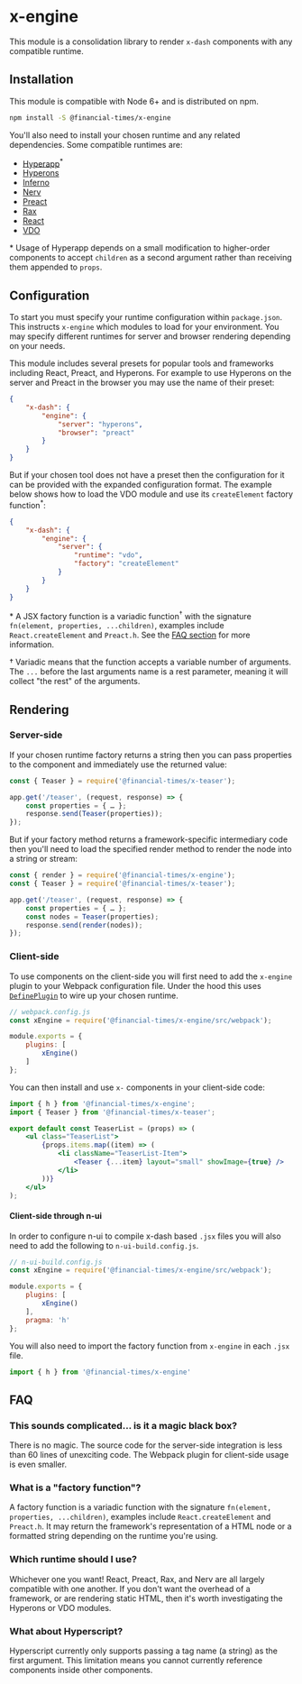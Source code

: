 # x-engine

This module is a consolidation library to render `x-dash` components with any compatible runtime.

## Installation

This module is compatible with Node 6+ and is distributed on npm.

```bash
npm install -S @financial-times/x-engine
```

You'll also need to install your chosen runtime and any related dependencies. Some compatible runtimes are:

- [Hyperapp](https://github.com/hyperapp/hyperapp)<sup>\*</sup>
- [Hyperons](https://github.com/i-like-robots/hyperons)
- [Inferno](https://infernojs.org/)
- [Nerv](https://github.com/NervJS/nerv)
- [Preact](https://preactjs.com/)
- [Rax](https://alibaba.github.io/rax/)
- [React](https://reactjs.org/)
- [VDO](https://github.com/DylanPiercey/vdo)

\* Usage of Hyperapp depends on a small modification to higher-order components to accept `children` as a second argument rather than receiving them appended to `props`.

## Configuration

To start you must specify your runtime configuration within `package.json`. This instructs `x-engine` which modules to load for your environment. You may specify different runtimes for server and browser rendering depending on your needs.

This module includes several presets for popular tools and frameworks including React, Preact, and Hyperons. For example to use Hyperons on the server and Preact in the browser you may use the name of their preset:

```json
{
	"x-dash": {
		"engine": {
			"server": "hyperons",
			"browser": "preact"
		}
	}
}
```

But if your chosen tool does not have a preset then the configuration for it can be provided with the expanded configuration format. The example below shows how to load the VDO module and use its `createElement` factory function<sup>\*</sup>:

```json
{
	"x-dash": {
		"engine": {
			"server": {
				"runtime": "vdo",
				"factory": "createElement"
			}
		}
	}
}
```

\* A JSX factory function is a variadic function<sup>†</sup> with the signature `fn(element, properties, ...children)`, examples include `React.createElement` and `Preact.h`. See the [FAQ section](#faq) for more information.

† Variadic means that the function accepts a variable number of arguments. The `...` before the last arguments name is a rest parameter, meaning it will collect "the rest" of the arguments.

## Rendering

### Server-side

If your chosen runtime factory returns a string then you can pass properties to the component and immediately use the returned value:

```js
const { Teaser } = require('@financial-times/x-teaser');

app.get('/teaser', (request, response) => {
	const properties = { … };
	response.send(Teaser(properties));
});
```

But if your factory method returns a framework-specific intermediary code then you'll need to load the specified render method to render the node into a string or stream:

```js
const { render } = require('@financial-times/x-engine');
const { Teaser } = require('@financial-times/x-teaser');

app.get('/teaser', (request, response) => {
	const properties = { … };
	const nodes = Teaser(properties);
	response.send(render(nodes));
});
```

### Client-side

To use components on the client-side you will first need to add the `x-engine` plugin to your Webpack configuration file. Under the hood this uses [`DefinePlugin`](https://webpack.js.org/plugins/define-plugin/) to wire up your chosen runtime.

```js
// webpack.config.js
const xEngine = require('@financial-times/x-engine/src/webpack');

module.exports = {
	plugins: [
		xEngine()
	]
};
```

You can then install and use `x-` components in your client-side code:

```jsx
import { h } from '@financial-times/x-engine';
import { Teaser } from '@financial-times/x-teaser';

export default const TeaserList = (props) => (
	<ul class="TeaserList">
		{props.items.map((item) => (
			<li className="TeaserList-Item">
				<Teaser {...item} layout="small" showImage={true} />
			</li>
		))}
	</ul>
);
```

#### Client-side through n-ui
In order to configure n-ui to compile x-dash based `.jsx` files you will also need to add the following to `n-ui-build.config.js`.

```js
// n-ui-build.config.js
const xEngine = require('@financial-times/x-engine/src/webpack');

module.exports = {
	plugins: [
		xEngine()
	],
	pragma: 'h'
};
```

You will also need to import the factory function from `x-engine` in each `.jsx` file.

```javascript
import { h } from '@financial-times/x-engine'
```

## FAQ

### This sounds complicated… is it a magic black box?

There is no magic. The source code for the server-side integration is less than 60 lines of unexciting code. The Webpack plugin for client-side usage is even smaller.

### What is a "factory function"?

A factory function is a variadic function with the signature `fn(element, properties, ...children)`, examples include `React.createElement` and `Preact.h`. It may return the framework's representation of a HTML node or a formatted string depending on the runtime you're using.

### Which runtime should I use?

Whichever one you want! React, Preact, Rax, and Nerv are all largely compatible with one another. If you don't want the overhead of a framework, or are rendering static HTML, then it's worth investigating the Hyperons or VDO modules.

### What about Hyperscript?

Hyperscript currently only supports passing a tag name (a string) as the first argument. This limitation means you cannot currently reference components inside other components.
